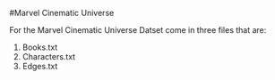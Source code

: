 #Marvel Cinematic Universe

For the Marvel Cinematic Universe Datset come in three files that are:
1. Books.txt
2. Characters.txt
3. Edges.txt
